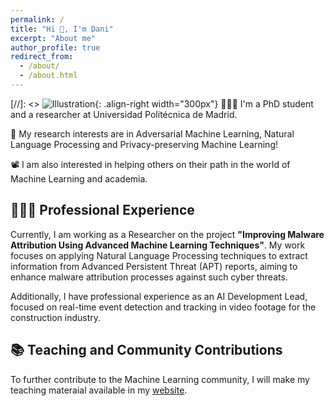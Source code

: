 ```yaml
---
permalink: /
title: "Hi 👋, I'm Dani"
excerpt: "About me"
author_profile: true
redirect_from: 
  - /about/
  - /about.html
---
```



[//]: <> ![Illustration](/images/image_to_text_vis.png){: .align-right width="300px"}
👨🏻‍💻 I'm a PhD student and a researcher at Universidad Politécnica de Madrid.

🔬 My research interests are in Adversarial Machine Learning, Natural Language Processing and Privacy-preserving Machine Learning!

📽️ I am also interested in helping others on their path in the world of Machine Learning and academia.

## 👨🏻‍🔬 Professional Experience
Currently, I am working as a Researcher on the project **"Improving Malware Attribution Using Advanced Machine Learning Techniques"**. My work focuses on applying Natural Language Processing techniques to extract information from Advanced Persistent Threat (APT) reports, aiming to enhance malware attribution processes against such cyber threats.

Additionally, I have professional experience as an AI Development Lead, focused on real-time event detection and tracking in video footage for the construction industry.


## 📚 Teaching and Community Contributions
To further contribute to the Machine Learning community, I will make my teaching materaial available in my [website](https://w-dan.github.io/teaching/).